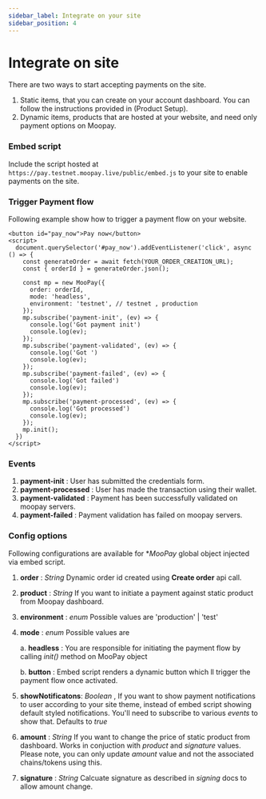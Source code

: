 ```yaml
---
sidebar_label: Integrate on your site
sidebar_position: 4
---
```


# Integrate on site

There are two ways to start accepting payments on the site.
1. Static items, that you can create on your account dashboard. You can follow the instructions provided in (Product Setup).
2. Dynamic items, products that are hosted at your website, and need only payment options on Moopay.


### Embed script
Include the script hosted at ```https://pay.testnet.moopay.live/public/embed.js``` to your site to enable payments on the site.

### Trigger Payment flow
Following example show how to trigger a payment flow on your website.

```
<button id="pay_now">Pay now</button>
<script>
  document.querySelector('#pay_now').addEventListener('click', async () => {
    const generateOrder = await fetch(YOUR_ORDER_CREATION_URL);
    const { orderId } = generateOrder.json();

    const mp = new MooPay({
      order: orderId,
      mode: 'headless',
      environment: 'testnet', // testnet , production
    });
    mp.subscribe('payment-init', (ev) => {
      console.log('Got payment init')
      console.log(ev);
    });
    mp.subscribe('payment-validated', (ev) => {
      console.log('Got ')
      console.log(ev);
    });
    mp.subscribe('payment-failed', (ev) => {
      console.log('Got failed')
      console.log(ev);
    });
    mp.subscribe('payment-processed', (ev) => {
      console.log('Got processed')
      console.log(ev);
    });
    mp.init();
  })
</script>  
```

### Events

1. __payment-init__ : User has submitted the credentials form.
2. __payment-processed__ : User has made the transaction using their wallet.
3. __payment-validated__ : Payment has been successfully validated on moopay servers.
4. __payment-failed__ : Payment validation has failed on moopay servers.

### Config options
Following configurations are available for **MooPay* global object injected via embed script.
1. __order__ : _String_ Dynamic order id created using **Create order** api call.
2. __product__ : _String_ If you want to initiate a payment against static product from Moopay dashboard.
3. __environment__ : _enum_ Possible values are 'production' | 'test'
4. __mode__ : _enum_ Possible values are
   
    a. __headless__ : You are responsible for initiating the payment flow by calling *init()* method on MooPay object

    b. __button__ : Embed script renders a dynamic button which ll trigger the payment flow once activated.
4. __showNotificatons__: _Boolean_ , If you want to show payment notifications to user according to your site theme, instead of embed script showing default styled notifications. You'll need to subscribe to various _events_ to show that. Defaults to *true*
5. __amount__ : _String_ If you want to change the price of static product from dashboard. Works in conjuction with *product* and *signature* values. Please note, you can only update *amount* value and not the associated chains/tokens using this.
6. __signature__ : _String_ Calcuate signature as described in *signing* docs to allow amount change. 
